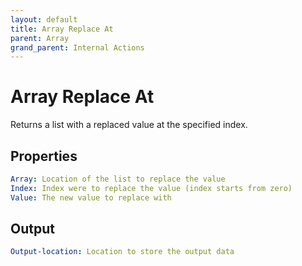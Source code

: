 ```yaml
---
layout: default
title: Array Replace At
parent: Array
grand_parent: Internal Actions
---
```

# Array Replace At
Returns a list with a replaced value at the specified index.

## Properties
```yaml
Array: Location of the list to replace the value
Index: Index were to replace the value (index starts from zero)
Value: The new value to replace with
```

## Output
```yaml
Output-location: Location to store the output data
```
